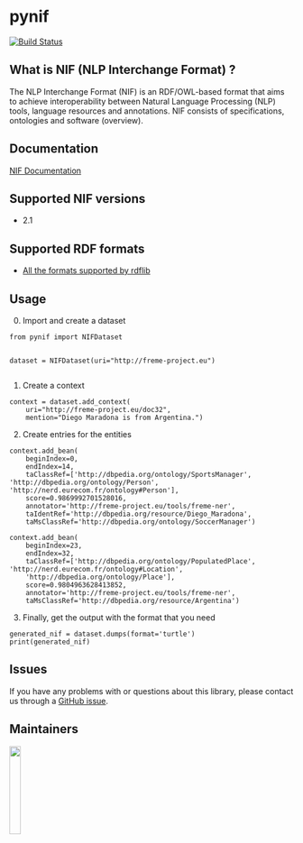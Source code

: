 # pynif

[![Build Status](https://travis-ci.org/wetneb/pynif.svg?branch=master)](https://travis-ci.org/wetneb/pynif)

## What is NIF (NLP Interchange Format) ?

The NLP Interchange Format (NIF) is an RDF/OWL-based format that aims to achieve interoperability between Natural Language Processing (NLP) tools, language resources and annotations. NIF consists of specifications, ontologies and software (overview).

## Documentation

[NIF Documentation](http://persistence.uni-leipzig.org/nlp2rdf/)


## Supported NIF versions

 * 2.1

## Supported RDF formats

* [All the formats supported by rdflib](https://rdflib.readthedocs.io/en/stable/plugin_parsers.html)

## Usage

0) Import and create a dataset

```
from pynif import NIFDataset


dataset = NIFDataset(uri="http://freme-project.eu")
        
```

1) Create a context

```
context = dataset.add_context(
    uri="http://freme-project.eu/doc32",
    mention="Diego Maradona is from Argentina.")

```

2) Create entries for the entities

```
context.add_bean(
    beginIndex=0,
    endIndex=14,
    taClassRef=['http://dbpedia.org/ontology/SportsManager', 'http://dbpedia.org/ontology/Person', 'http://nerd.eurecom.fr/ontology#Person'],
    score=0.9869992701528016,
    annotator='http://freme-project.eu/tools/freme-ner',
    taIdentRef='http://dbpedia.org/resource/Diego_Maradona',
    taMsClassRef='http://dbpedia.org/ontology/SoccerManager')

context.add_bean(
    beginIndex=23,
    endIndex=32,
    taClassRef=['http://dbpedia.org/ontology/PopulatedPlace', 'http://nerd.eurecom.fr/ontology#Location',
    'http://dbpedia.org/ontology/Place'],
    score=0.9804963628413852,
    annotator='http://freme-project.eu/tools/freme-ner',
    taMsClassRef='http://dbpedia.org/resource/Argentina')
```

3) Finally, get the output with the format that you need

```
generated_nif = dataset.dumps(format='turtle')
print(generated_nif)
```


## Issues

If you have any problems with or questions about this library, please contact us through a [GitHub issue](https://github.com/NLP2RDF/pyNIF-lib/issues).

## Maintainers

<a href="http://infai.org"><img src="http://infai.org/de/Presse/Logos/files?get=infai_logo_en_rgb_300dpi.jpg" align="left" height="20%" width="20%" ></a>
